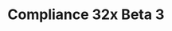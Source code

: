 ---
layout: post
title: Compliance 32x Beta 3
permalink: /compliance32x/B3
comments: true
comments-id: 1.16.5-32x-Beta-3
header-img: https://database.faithfulpack.net/images/website/posts/32x/B3.jpg

long_text: As we progress on our way to completion, we are excited to present a new Beta version of our resource pack. This update brings us many additions, like most of glazed terracotta and all of realms GUI. Changes include a small Java GUI revamp as well as miscellaneous fixes, as always. Enjoy!

main_changelog: changelogs/compliance32

download:
  - Java - 1.16.5 (GitHub):
    - https://github.com/Faithful-Resource-Pack/Resource-Pack-32x/releases/download/beta-3/Compliance-32x-Java-Beta-3.zip
  - Java - 1.16.5 (CurseForge):
    - https://www.curseforge.com/minecraft/texture-packs/compliance-32x/download/3218364
  - Bedrock - 1.16.200 (GitHub):
    - https://github.com/Faithful-Resource-Pack/Faithful-Bedrock-32x/releases/download/beta-3/Compliance-32x-Bedrock-Beta-3.mcpack
---